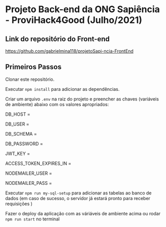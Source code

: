 # Projeto Back-end da ONG Sapiência - ProviHack4Good (Julho/2021)


## Link do repositório do Front-end
https://github.com/gabrielmina118/projetoSapi-ncia-FrontEnd

## Primeiros Passos
Clonar este repositório.

Executar `npm install` para adicionar as dependências.

Criar um arquivo `.env` na raiz do projeto e preencher as chaves (variáveis de ambiente) abaixo com os valores apropriados:

DB_HOST =

DB_USER =

DB_SCHEMA =

DB_PASSWORD =

JWT_KEY =

ACCESS_TOKEN_EXPIRES_IN =

NODEMAILER_USER =

NODEMAILER_PASS =

Executar `npm run my-sql-setup` para adicionar as tabelas ao banco de dados (em caso de sucesso, o servidor já estará pronto para receber requisições )

Fazer o deploy da aplicação com as váriáveis de ambiente acima ou rodar `npm run start` no terminal


